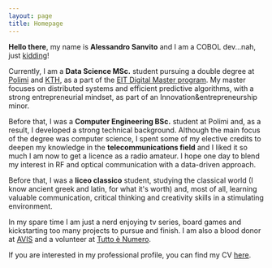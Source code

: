 ```yaml
---
layout: page
title: Homepage
---
```


**Hello there**, my name is **Alessandro Sanvito** and I am a COBOL dev...nah, 
just [kidding](https://i.redd.it/xjh798wltbz21.jpg)!

Currently, I am a **Data Science MSc.** student pursuing a double degree at 
[Polimi](https://www.polimi.it/en/) and [KTH](https://www.kth.se/en), 
as a part of the [EIT Digital Master program](https://masterschool.eitdigital.eu/programmes/dsc/).
My master focuses on distributed systems and efficient predictive algorithms, 
with a strong entrepreneurial mindset, as part of an Innovation&entrepreneurship minor.

Before that, I was a **Computer Engineering BSc.** student at Polimi and, as a result, I developed 
a strong technical background. Although the main focus of the degree was computer science, 
I spent some of my elective credits to deepen my knowledge in the **telecommunications field** and 
I liked it so much I am now to get a licence as a radio amateur. 
I hope one day to blend my interest in RF and optical communication with a data-driven approach.
 
Before that, I was a **liceo classico** student, studying the classical world (I know ancient
greek and latin, for what it's worth) and, most of all, learning valuable communication, 
critical thinking and creativity skills in a stimulating environment.

In my spare time I am just a nerd enjoying tv series, board games and kickstarting too many 
projects to pursue and finish. I am also a blood donor at [AVIS](https://www.avis.it/) and 
a volunteer at [Tutto è Numero](https://circolomatematico.org/).

If you are interested in my professional profile, you can find my CV [here](\public\Alessandro_Sanvito_CV.pdf).












